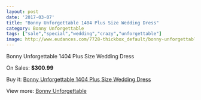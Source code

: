 ```yaml
---
layout: post
date: '2017-03-07'
title: "Bonny Unforgettable 1404 Plus Size Wedding Dress"
category: Bonny Unforgettable
tags: ["sale","special","wedding","crazy","unforgettable"]
image: http://www.eudances.com/7728-thickbox_default/bonny-unforgettable-1404-plus-size-wedding-dress.jpg
---
```

Bonny Unforgettable 1404 Plus Size Wedding Dress

On Sales: **$300.99**
<a href="https://www.eudances.com/en/bonny-unforgettable/2731-bonny-unforgettable-1404-plus-size-wedding-dress.html"><amp-img layout="responsive" width="600" height="600" src="//www.eudances.com/7728-thickbox_default/bonny-unforgettable-1404-plus-size-wedding-dress.jpg" alt="Bonny Unforgettable 1404 Plus Size Wedding Dress 0" /></a>
<a href="https://www.eudances.com/en/bonny-unforgettable/2731-bonny-unforgettable-1404-plus-size-wedding-dress.html"><amp-img layout="responsive" width="600" height="600" src="//www.eudances.com/7730-thickbox_default/bonny-unforgettable-1404-plus-size-wedding-dress.jpg" alt="Bonny Unforgettable 1404 Plus Size Wedding Dress 1" /></a>
<a href="https://www.eudances.com/en/bonny-unforgettable/2731-bonny-unforgettable-1404-plus-size-wedding-dress.html"><amp-img layout="responsive" width="600" height="600" src="//www.eudances.com/7729-thickbox_default/bonny-unforgettable-1404-plus-size-wedding-dress.jpg" alt="Bonny Unforgettable 1404 Plus Size Wedding Dress 2" /></a>

Buy it: [Bonny Unforgettable 1404 Plus Size Wedding Dress](https://www.eudances.com/en/bonny-unforgettable/2731-bonny-unforgettable-1404-plus-size-wedding-dress.html "Bonny Unforgettable 1404 Plus Size Wedding Dress")

View more: [Bonny Unforgettable](https://www.eudances.com/en/41-bonny-unforgettable "Bonny Unforgettable")